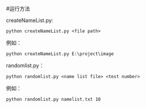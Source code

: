 #运行方法

createNameList.py:

	python createNameList.py <file path>

例如：

	python createNameList.py E:\project\image

randomlist.py：

	python randomlist.py <name list file> <test number>

例如：

	python randomlist.py namelist.txt 10